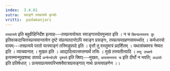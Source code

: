 ```yaml
---
index:  3.4.61
sutra:  स्वाङ्गे तस्प्रत्यये कृभ्वोः
vritti:  padamanjari
---
```


`तस्प्रत्यये` इति बहुव्रीहिनिर्देश इत्याह---तस्प्रत्ययोयतः स्वाङ्गात्तदेवमुच्यत इति । न च `क्विन्प्रत्ययस्य कुः` इतिवत्कदाचित्तस्प्रत्ययान्तत्वेन दृष्टे संप्रत्यतदन्तेऽपि स्वाङ्ग प्रसङ्गः, तस्प्रत्ययग्रहणसामर्थ्यात् । कर्मधारयो वायम्---तस्प्रत्यये परतो यत्स्वाङ्गं तस्मिन्नुपपदे इति । वृत्तौ तु वस्तुमात्रं प्रदर्शितम् । यथासंख्यमत्र नेष्यत इति । व्याख्यानात् । मुखत इति । आद्यादित्वात्सप्तम्यर्थे तसिः ।
मुखे तस्यतीत्यादि । `तसु उपक्षये` इत्यस्मान्मुखशब्द उपपदे `अन्येभ्योऽपि दृश्यते` इति क्विप्---मुखतः, `अत्वसन्तस्य च` इति दीर्घो न भवति; `अधातोः` इति प्रतिषेधात् ।
प्रत्ययाप्रत्ययपरिभाषयैवात्राप्रसङ्गात् नार्थः प्रत्ययग्रहणेन ।।
